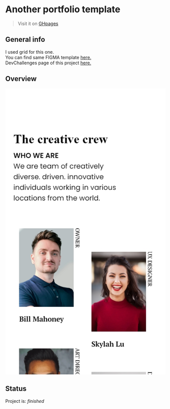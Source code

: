 # Another portfolio template
> Visit it on [GHpages](https://ic3top.github.io/devChallenges/my-team-page-master/solution/src/)


## General info
I used grid for this one.  
You can find same FIGMA template [here.](https://www.figma.com/file/F8d1qJsorEdY47N74HLxQ4/team-page-challenge?node-id=1%3A40)  
DevChallenges page of this project [here.](https://devchallenges.io/solutions/Pf6FWOxsp2RoJzJckcQX)


## Overview
![demo of the web-page](./screenshots/demo.jpg)


## Status
Project is: _finished_